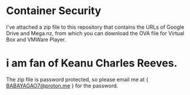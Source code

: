 # Container Security

I've attached a zip file to this repository that contains the URLs of Google Drive and Mega.nz, from which you can download the OVA file for Virtual Box and VMWare Player.

# i am fan of Keanu Charles Reeves.

The zip file is password protected, so please email me at { BABAYAGAO7@proton.me } for the password.

